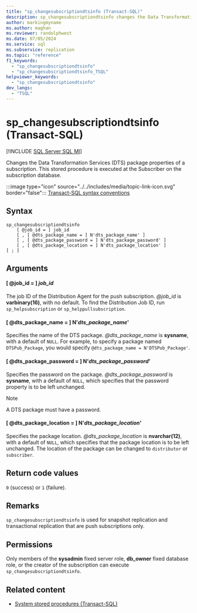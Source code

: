 ```yaml
---
title: "sp_changesubscriptiondtsinfo (Transact-SQL)"
description: sp_changesubscriptiondtsinfo changes the Data Transformation Services (DTS) package properties of a subscription.
author: markingmyname
ms.author: maghan
ms.reviewer: randolphwest
ms.date: 07/05/2024
ms.service: sql
ms.subservice: replication
ms.topic: "reference"
f1_keywords:
  - "sp_changesubscriptiondtsinfo"
  - "sp_changesubscriptiondtsinfo_TSQL"
helpviewer_keywords:
  - "sp_changesubscriptiondtsinfo"
dev_langs:
  - "TSQL"
---
```

# sp_changesubscriptiondtsinfo (Transact-SQL)

[!INCLUDE [SQL Server SQL MI](../../includes/applies-to-version/sql-asdbmi.md)]

Changes the Data Transformation Services (DTS) package properties of a subscription. This stored procedure is executed at the Subscriber on the subscription database.

:::image type="icon" source="../../includes/media/topic-link-icon.svg" border="false"::: [Transact-SQL syntax conventions](../../t-sql/language-elements/transact-sql-syntax-conventions-transact-sql.md)

## Syntax

```syntaxsql
sp_changesubscriptiondtsinfo
    [ @job_id = ] job_id
    [ , [ @dts_package_name = ] N'dts_package_name' ]
    [ , [ @dts_package_password = ] N'dts_package_password' ]
    [ , [ @dts_package_location = ] N'dts_package_location' ]
[ ; ]
```

## Arguments

#### [ @job_id = ] *job_id*

The job ID of the Distribution Agent for the push subscription. *@job_id* is **varbinary(16)**, with no default. To find the Distribution Job ID, run `sp_helpsubscription` or `sp_helppullsubscription`.

#### [ @dts_package_name = ] N'*dts_package_name*'

Specifies the name of the DTS package. *@dts_package_name* is **sysname**, with a default of `NULL`. For example, to specify a package named `DTSPub_Package`, you would specify `@dts_package_name = N'DTSPub_Package'`.

#### [ @dts_package_password = ] N'*dts_package_password*'

Specifies the password on the package. *@dts_package_password* is **sysname**, with a default of `NULL`, which specifies that the password property is to be left unchanged.

> [!NOTE]  
> A DTS package must have a password.

#### [ @dts_package_location = ] N'*dts_package_location*'

Specifies the package location. *@dts_package_location* is **nvarchar(12)**, with a default of `NULL`, which specifies that the package location is to be left unchanged. The location of the package can be changed to `distributor` or `subscriber`.

## Return code values

`0` (success) or `1` (failure).

## Remarks

`sp_changesubscriptiondtsinfo` is used for snapshot replication and transactional replication that are push subscriptions only.

## Permissions

Only members of the **sysadmin** fixed server role, **db_owner** fixed database role, or the creator of the subscription can execute `sp_changesubscriptiondtsinfo`.

## Related content

- [System stored procedures (Transact-SQL)](system-stored-procedures-transact-sql.md)
